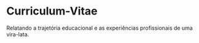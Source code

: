# Curriculum-Vitae
Relatando a trajetória educacional e as experiências profissionais de uma vira-lata.
